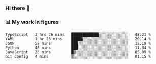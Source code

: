 ### Hi there 👋

### 📊 My work in figures

<!--START_SECTION:waka-->

```text
TypeScript   3 hrs 26 mins   ████████████░░░░░░░░░░░░░   48.21 %
YAML         1 hr 26 mins    █████░░░░░░░░░░░░░░░░░░░░   20.14 %
JSON         52 mins         ███░░░░░░░░░░░░░░░░░░░░░░   12.19 %
Python       48 mins         ███░░░░░░░░░░░░░░░░░░░░░░   11.34 %
JavaScript   25 mins         █▒░░░░░░░░░░░░░░░░░░░░░░░   05.89 %
Git Config   4 mins          ▒░░░░░░░░░░░░░░░░░░░░░░░░   01.15 %
```

<!--END_SECTION:waka-->
